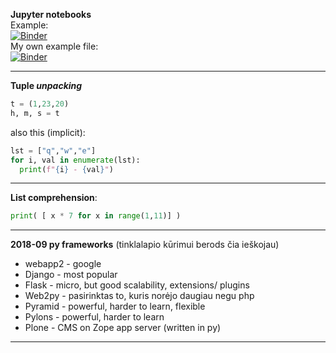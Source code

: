 
**Jupyter notebooks**  
Example:  
[![Binder](https://mybinder.org/badge_logo.svg)](https://mybinder.org/v2/gh/rmartin977/mnist_classification/master?filepath=mnist_classification.ipynb)  
My own example file:  
[![Binder](https://mybinder.org/badge_logo.svg)](https://mybinder.org/v2/gh/Zyg-D/py/master?filepath=jupyter%2F201210.ipynb)

--------------------------------------------------------------------------
**Tuple *unpacking***
```py
t = (1,23,20)
h, m, s = t
```
also this (implicit):
```py
lst = ["q","w","e"]
for i, val in enumerate(lst):
  print(f"{i} - {val}")
```
-------------------------------------------------------------------------
**List comprehension**: 
```py
print( [ x * 7 for x in range(1,11)] )
```
----------------------------------------------------------------------------------
**2018-09 py frameworks** (tinklalapio kūrimui berods čia ieškojau)
- webapp2 - google
- Django - most popular
- Flask - micro, but good scalability, extensions/ plugins
- Web2py - pasirinktas to, kuris norėjo daugiau negu php
- Pyramid - powerful, harder to learn, flexible
- Pylons  - powerful, harder to learn
- Plone - CMS on Zope app server (written in py)
-----------------------------------------------------------------------
